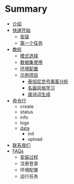 # Summary

* [介绍](README.md)
* [快速开始](chapter1/an-zhuang.md)
  * [安装](chapter1/an-zhuang.md)
  * [第一个任务](chapter1/di-yi-ge-ren-wu.md)
* [教程](jiao-cheng/mo-shi-jie-shao.md)
  * [模式选择](jiao-cheng/mo-shi-jie-shao.md)
  * [数据集使用](jiao-cheng/shu-ju-ji.md)
  * [环境配置](jiao-cheng/huan-jing-pei-zhi.md)
  * [示例项目](jiao-cheng/shi-li-xiang-mu/tai-tan-ni-ke-hao-cheng-ke-fen-xi.md)
    * [泰坦尼克号乘客分析](jiao-cheng/shi-li-xiang-mu/tai-tan-ni-ke-hao-cheng-ke-fen-xi.md)
    * [名画风格学习](jiao-cheng/shi-li-xiang-mu/style-transfercli.md)
    * [唐诗词生成](jiao-cheng/shi-li-xiang-mu/tang-shi-ci-sheng-cheng.md)
* [命令行](ming-ling-xing.md)
  * create
  * status
  * info
  * logs
  * [data](ming-ling-xing/data.md)
    * init
    * upload
* [联系我们](lian-xi-wo-men.md)
* [FAQs](faq.md)
  * [安装过程](faq/an-zhuang-guo-cheng.md)
  * 注册登录
  * 环境配置
  * 运行任务

